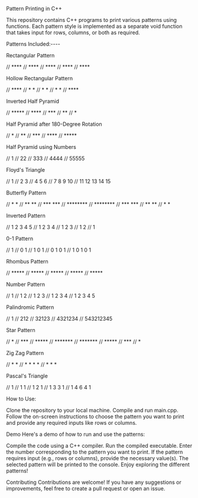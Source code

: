 Pattern Printing in C++

This repository contains C++ programs to print various patterns using functions. Each pattern style is implemented as a separate void function that takes input for rows, columns, or both as required.

Patterns Included:----

Rectangular Pattern

// ****
// ****
// ****
// ****
// ****

Hollow Rectangular Pattern


// ****
// *  *
// *  *
// *  *
// ****

Inverted Half Pyramid


// *****
// ****
// ***
// **
// *

Half Pyramid after 180-Degree Rotation


//     *
//    **
//   ***
//  ****
// *****

Half Pyramid using Numbers


// 1
// 22
// 333
// 4444
// 55555

Floyd's Triangle


// 1
// 2 3
// 4 5 6
// 7 8 9 10
// 11 12 13 14 15

Butterfly Pattern


// *      *
// **    **
// ***  ***
// ********
// ********
// ***  ***
// **    **
// *      *

Inverted Pattern


// 1 2 3 4 5
// 1 2 3 4
// 1 2 3
// 1 2
// 1

0-1 Pattern


// 1
// 0 1
// 1 0 1
// 0 1 0 1
// 1 0 1 0 1

Rhombus Pattern


//     *****
//    *****
//   *****
//  *****
// *****

Number Pattern


//     1
//    1 2
//   1 2 3
//  1 2 3 4
// 1 2 3 4 5

Palindromic Pattern


//     1
//    212
//   32123
//  4321234
// 543212345

Star Pattern


//    *
//   ***
//  *****
// *******
// *******
//  *****
//   ***
//    *

Zig Zag Pattern


//   *   *
//  * * * *
// *   *   *

Pascal's Triangle


// 1
// 1 1
// 1 2 1
// 1 3 3 1
// 1 4 6 4 1


How to Use:

Clone the repository to your local machine.
Compile and run main.cpp.
Follow the on-screen instructions to choose the pattern you want to print and provide any required inputs like rows or columns.

Demo
Here's a demo of how to run and use the patterns:

Compile the code using a C++ compiler.
Run the compiled executable.
Enter the number corresponding to the pattern you want to print.
If the pattern requires input (e.g., rows or columns), provide the necessary value(s).
The selected pattern will be printed to the console.
Enjoy exploring the different patterns!

Contributing
Contributions are welcome! If you have any suggestions or improvements, feel free to create a pull request or open an issue.
